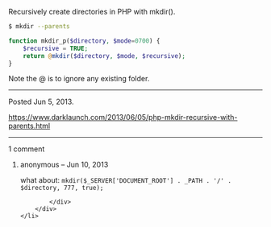 Recursively create directories in PHP with mkdir().

```sh
$ mkdir --parents
```

```php
function mkdir_p($directory, $mode=0700) {
    $recursive = TRUE;
    return @mkdir($directory, $mode, $recursive);
}
```

Note the @ is to ignore any existing folder.

---

Posted Jun 5, 2013.

https://www.darklaunch.com/2013/06/05/php-mkdir-recursive-with-parents.html

---

1 comment

<ol>
    <li>
        <div>
            anonymous &ndash; Jun 10, 2013
            <div>

what about:
`mkdir($_SERVER['DOCUMENT_ROOT'] . _PATH . '/' . $directory, 777, true);`

            </div>
        </div>
    </li>
</ol>
